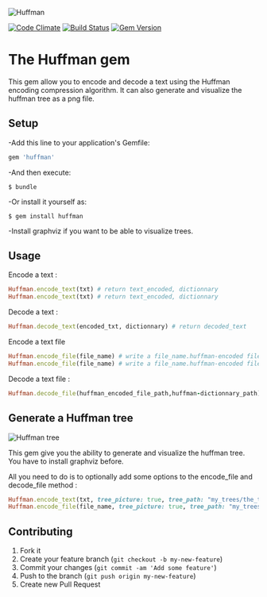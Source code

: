 ![Huffman](http://www.mathworks.com/matlabcentral/fx_files/33212/1/huffman.png)

[![Code Climate](https://codeclimate.com/repos/52c06ecae30ba036eb00347b/badges/adbbcd5f91fb73caf186/gpa.png)](https://codeclimate.com/repos/52c06ecae30ba036eb00347b/feed) [![Build Status](https://travis-ci.org/lagrangemartin/huffman.png?branch=master)](https://travis-ci.org/supertinou/huffman) [![Gem Version](https://badge.fury.io/rb/huffman.png)](http://badge.fury.io/rb/huffman)

# The Huffman gem

This gem allow you to encode and decode a text using the Huffman encoding compression algorithm.
It can also generate and visualize the huffman tree as a png file.

## Setup

-Add this line to your application's Gemfile:

```ruby
gem 'huffman'
```

-And then execute:

    $ bundle

-Or install it yourself as:

    $ gem install huffman


-Install graphviz if you want to be able to visualize trees.

## Usage


Encode a text :

```ruby
Huffman.encode_text(txt) # return text_encoded, dictionnary
Huffman.encode_text(txt) # return text_encoded, dictionnary
```

    
Decode a text :
```ruby
Huffman.decode_text(encoded_txt, dictionnary) # return decoded_text
```

Encode a text file
```ruby
Huffman.encode_file(file_name) # write a file_name.huffman-encoded file and a file_name.huffman-dictionnary
Huffman.encode_file(file_name) # write a file_name.huffman-encoded file and a file_name.huffman-dictionnary
```

Decode a text file :
```ruby
Huffman.decode_file(huffman_encoded_file_path,huffman-dictionnary_path) # write a huffman-encoded-back-to-original file
```


## Generate a Huffman tree

![Huffman tree](http://img15.hostingpics.net/pics/575352tree.png)


This gem give you the ability to generate and visualize the huffman tree.
You have to install graphviz before.

All you need to do is to optionally add some options to the encode_file and decode_file method :


```ruby
Huffman.encode_text(txt, tree_picture: true, tree_path: "my_trees/the_tree")     # or
Huffman.encode_file(file_name, tree_picture: true, tree_path: "my_trees/the_tree") 
```

## Contributing

1. Fork it
2. Create your feature branch (`git checkout -b my-new-feature`)
3. Commit your changes (`git commit -am 'Add some feature'`)
4. Push to the branch (`git push origin my-new-feature`)
5. Create new Pull Request
